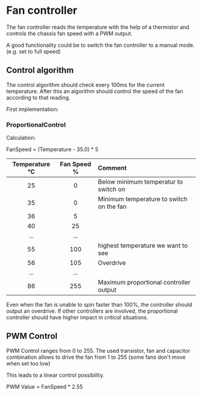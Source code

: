 # Fan controller

The fan controller reads the temperature with the help of a thermistor and controls the chassis fan speed with a PWM output. 

A good functionality could be to switch the fan controller to a manual mode. (e.g. set to full speed)

## Control algorithm

The control algorithm should check every 100ms for the current temperature.
After this an algorithm should control the speed of the fan according to that reading. 

First implementation:

### ProportionalControl

Calculation: 

FanSpeed = (Temperature - 35.0) * 5

| Temperature °C   | Fan Speed %   | Comment      |
| :---: | :----------: | :----------- |
| 25  | 0 | Below minimum temperatur to switch on |
| 35  | 0 | Minimum temperature to switch on the fan |
| 36  | 5 |  |
| 40  | 25 |  |
| ... | ... | 
| 55  | 100 | highest temperature we want to see
| 56  | 105 | Overdrive 
| ... | ... | 
| 86  | 255 | Maximum proportional controller output

Even when the fan is unable to spin faster than 100%, the controller should output an overdrive. 
If other controllers are involved, the proportional controller should have higher impact in *critical* situations. 


## PWM Control

PWM Control ranges from 0 to 255. The used transistor, fan and capacitor combination allows to drive the fan from 1 to 255 (some fans don't move when set too low)

This leads to a linear control possibility.

PWM Value = FanSpeed * 2.55
